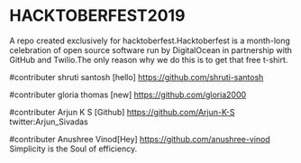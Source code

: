 # HACKTOBERFEST2019
A repo created exclusively for hacktoberfest.Hacktoberfest is a month-long celebration of open source software run by DigitalOcean in partnership with GitHub and Twilio.The only reason why we do this is to get that free t-shirt.


#contributer
shruti santosh [hello] https://github.com/shruti-santosh


#contributer
gloria thomas [new] https://github.com/gloria2000



#contributer
Arjun K S [Github] https://github.com/Arjun-K-S
twitter:Arjun_Sivadas


#contributer
Anushree Vinod[Hey] https://github.com/anushree-vinod
Simplicity is the Soul of efficiency.